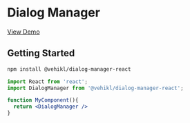 # Dialog Manager
[View Demo](https://vehikl.github.io/react-dialog-manager)

## Getting Started

```sh
npm install @vehikl/dialog-manager-react
```

```jsx
import React from 'react';
import DialogManager from '@vehikl/dialog-manager-react';

function MyComponent(){
  return <DialogManager />
}
```
